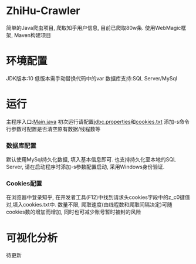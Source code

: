 # ZhiHu-Crawler
简单的Java爬虫项目, 爬取知乎用户信息, 目前已爬取80w条.
使用WebMagic框架, Maven构建项目

# 环境配置
JDK版本:10   低版本需手动替换代码中的var
数据库支持:SQL Server/MySql

# 运行
主程序入口:[Main.java](https://github.com/Sword-And-Rose/ZhiHu-Crawler/blob/master/src/main/java/Crawler/Main.java)
初次运行请配置[jdbc.properties](https://github.com/Sword-And-Rose/ZhiHu-Crawler/blob/master/config/jdbc.properties)和[cookies.txt](https://github.com/Sword-And-Rose/ZhiHu-Crawler/blob/master/config/cookies.txt)
添加-s命令行参数可配置是否清空原有数据/线程数等

### 数据库配置
默认使用MySql持久化数据, 填入基本信息即可.
也支持持久化至本地的SQL Server, 请在启动程序时添加-s参数配置启动, 采用Windows身份验证.

### Cookies配置
在浏览器中登录知乎, 在开发者工具(F12)中找到请求头cookies字段中的z_c0键值对,填入cookies.txt中.
数量不限, 爬取速度(由线程数和爬取间隔决定)可随cookies数的增加而增加, 同时也可减少账号暂时被封的风险

# 可视化分析
待更新
